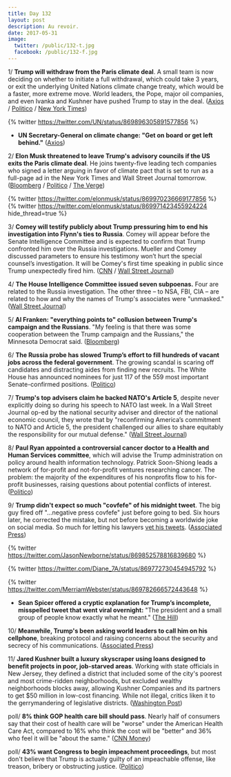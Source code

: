 ```yaml
---
title: Day 132
layout: post
description: Au revoir.
date: 2017-05-31
image:
  twitter: /public/132-t.jpg
  facebook: /public/132-f.jpg
---
```


1/ **Trump will withdraw from the Paris climate deal**. A small team is now deciding on whether to initiate a full withdrawal, which could take 3 years, or exit the underlying United Nations climate change treaty, which would be a faster, more extreme move. World leaders, the Pope, major oil companies, and even Ivanka and Kushner have pushed Trump to stay in the deal. ([Axios](https://www.axios.com/scoop-trump-is-pulling-u-s-out-of-paris-climate-deal-2427773025.html) / [Politico](http://www.politico.com/story/2017/05/31/trump-paris-climate-change-agreement-238974) / [New York Times](https://www.nytimes.com/2017/05/31/climate/trump-quits-paris-climate-accord.html))

{% twitter https://twitter.com/UN/status/869896305891577856 %}

* **UN Secretary-General on climate change: "Get on board or get left behind."** ([Axios](https://www.axios.com/un-sec-gen-guterres-message-for-climate-deniers-2427162770.html))

2/ **Elon Musk threatened to leave Trump's advisory councils if the US exits the Paris climate deal**. He joins twenty-five leading tech companies who signed a letter arguing in favor of climate pact that is set to run as a full-page ad in the New York Times and Wall Street Journal tomorrow. ([Bloomberg](https://www.bloomberg.com/politics/articles/2017-05-31/musk-leads-ceos-full-court-press-on-paris-as-trump-weighs-exit) / [Politico](http://www.politico.com/story/2017/05/31/elon-musk-trump-paris-climate-pact-238990) / [The Verge](https://www.theverge.com/2017/5/31/15720540/elon-musk-trump-climate-paris-agreement-quit-advisory-council))

{% twitter https://twitter.com/elonmusk/status/869970236669177856 %}
{% twitter https://twitter.com/elonmusk/status/869971423455924224 hide_thread=true %}

3/ **Comey will testify publicly about Trump pressuring him to end his investigation into Flynn's ties to Russia**. Comey will appear before the Senate Intelligence Committee and is expected to confirm that Trump confronted him over the Russia investigations. Mueller and Comey discussed parameters to ensure his testimony won’t hurt the special counsel’s investigation. It will be Comey's first time speaking in public since Trump unexpectedly fired him. ([CNN](http://www.cnn.com/2017/05/31/politics/fbi-comey-testimony/) / [Wall Street Journal](https://www.wsj.com/articles/comey-to-testify-publicly-before-senate-intelligence-committee-1496255738))

4/ **The House Intelligence Committee issued seven subpoenas.** Four are related to the Russia investigation. The other three – to NSA, FBI, CIA – are related to how and why the names of Trump's associates were "unmasked." ([Wall Street Journal](https://www.wsj.com/articles/house-intelligence-committee-said-to-have-issued-seven-subpoenas-in-russia-probe-1496261435))

5/ **Al Franken: "everything points to" collusion between Trump's campaign and the Russians**. "My feeling is that there was some cooperation between the Trump campaign and the Russians," the Minnesota Democrat said. ([Bloomberg](https://www.bloomberg.com/politics/articles/2017-05-31/franken-everything-points-to-collusion-with-trump-russia))

6/ **The Russia probe has slowed Trump’s effort to fill hundreds of vacant jobs across the federal government**. The growing scandal is scaring off candidates and distracting aides from finding new recruits. The White House has announced nominees for just 117 of the 559 most important Senate-confirmed positions. ([Politico](http://www.politico.com/story/2017/05/31/russia-investigation-trump-appointees-238954))

7/ **Trump's top advisers claim he backed NATO's Article 5**, despite never explicitly doing so during his speech to NATO last week. In a Wall Street Journal op-ed by the national security adviser and director of the national economic council, they wrote that by "reconfirming America’s commitment to NATO and Article 5, the president challenged our allies to share equitably the responsibility for our mutual defense." ([Wall Street Journal](https://www.wsj.com/articles/america-first-doesnt-mean-america-alone-1496187426))

8/ **Paul Ryan appointed a controversial cancer doctor to a Health and Human Services committee**, which will advise the Trump administration on policy around health information technology. Patrick Soon-Shiong leads a network of for-profit and not-for-profit ventures researching cancer. The problem: the majority of the expenditures of his nonprofits flow to his for-profit businesses, raising questions about potential conflicts of interest. ([Politico](http://www.politico.com/story/2017/05/30/paul-ryan-cancer-doctor-238961))

9/ **Trump didn't expect so much "covfefe" of his midnight tweet**. The big guy fired off "...negative press covfefe" just before going to bed. Six hours later, he corrected the mistake, but not before becoming a worldwide joke on social media. So much for letting his lawyers [vet his tweets](https://whatthefuckjusthappenedtoday.com/2017/05/29/Day-130/#1-trump-is-considering-big-changes-a). ([Associated Press](https://apnews.com/4df025bcc62448f0be9b65dde7aac48c/Social-media-rushes-to-define-Trump's-'covfefe'-tweet))

{% twitter https://twitter.com/JasonNewborne/status/869852578816839680 %}

{% twitter https://twitter.com/Diane_7A/status/869772730454945792 %}

{% twitter https://twitter.com/MerriamWebster/status/869782666572443648 %}

* **Sean Spicer offered a cryptic explanation for Trump’s incomplete, misspelled tweet that went viral overnight:** "The president and a small group of people know exactly what he meant." ([The Hill](http://thehill.com/homenews/administration/335809-spicer-offers-cryptic-explanation-for-trump-covfefe-tweet))

10/ **Meanwhile, Trump's been asking world leaders to call him on his cellphone**, breaking protocol and raising concerns about the security and secrecy of his communications. ([Associated Press](https://www.apnews.com/11a48fde81634789b1cc361696693b68))

11/ **Jared Kushner built a luxury skyscraper using loans designed to benefit projects in poor, job-starved areas**. Working with state officials in New Jersey, they defined a district that included some of the city's poorest and most crime-ridden neighborhoods, but excluded wealthy neighborhoods blocks away, allowing Kushner Companies and its partners to get $50 million in low-cost financing. While not illegal, critics liken it to the gerrymandering of legislative districts. ([Washington Post](https://www.washingtonpost.com/investigations/jared-kushner-and-his-partners-used-a-program-meant-for-job-starved-areas-to-build-a-luxury-skyscraper/2017/05/31/9c81b52c-4225-11e7-9869-bac8b446820a_story.html))

poll/ **8% think GOP health care bill should pass**. Nearly half of consumers say that their cost of health care will be "worse" under the American Health Care Act, compared to 16% who think the cost will be "better" and 36% who feel it will be "about the same." ([CNN Money](http://money.cnn.com/2017/05/31/news/economy/kaiser-gop-health-care-bill-obamacare/index.html))

poll/ **43% want Congress to begin impeachment proceedings**, but most don't believe that Trump is actually guilty of an impeachable offense, like treason, bribery or obstructing justice. ([Politico](http://www.politico.com/story/2017/05/31/trump-impeach-polling-238947))